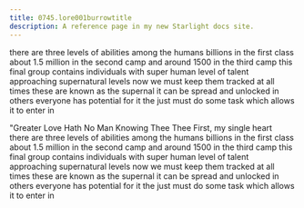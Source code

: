 ```yaml
---
title: 0745.lore001burrowtitle
description: A reference page in my new Starlight docs site.
---
```

there are three levels of abilities among the humans
billions in the first class
about 1.5 million in the second camp
and around 1500 in the third camp 
this final group contains individuals with super human level of talent
approaching supernatural levels 
now we must keep them tracked at all times 
these are known as the supernal
it can be spread and unlocked in others 
everyone has potential for it 
the just must do some task which allows it to enter in 

"Greater Love Hath No Man Knowing Thee Thee First,
my single heart\
there are three levels of abilities among the humans
billions in the first class
about 1.5 million in the second camp
and around 1500 in the third camp 
this final group contains individuals with super human level of talent
approaching supernatural levels 
now we must keep them tracked at all times 
these are known as the supernal
it can be spread and unlocked in others 
everyone has potential for it 
the just must do some task which allows it to enter in 